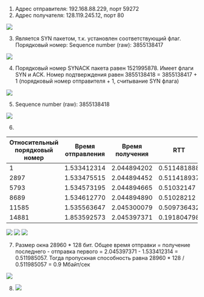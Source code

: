 1. Адрес отправителя: 192.168.88.229, порт 59272
2. Адрес получателя: 128.119.245.12, порт 80

![](imgs/lab6_0.png)

3. Является SYN пакетом, т.к. установлен соответствующий флаг.
Порядковый номер: Sequence number (raw): 3855138417

![](imgs/lab6_1.png)

4. Порядковый номер SYNACK пакета равен 1521995878. Имеет флаги SYN и ACK.
Номер подтверждения равен 3855138418 = 3855138417 + 1 (порядковый номер отправителя + 1, считывание SYN флага)
   
![](imgs/lab6_2.png)

5. Sequence number (raw): 3855138418

![](imgs/lab6_3.png)

6. 
| Относительный порядковый номер | Время отправления | Время получения | RTT         |
|--------------------------------|-------------------|-----------------|-------------|
| 1                              | 1.533412314       | 2.044894202     | 0.511481888 |
| 2897                           | 1.533475515       | 2.044894452     | 0.511418937 |
| 5793                           | 1.534573195       | 2.044894665     | 0.51032147  |
| 8689                           | 1.534612770       | 2.044894890     | 0.51028212  |
| 11585                          | 1.535563647       | 2.045300079     | 0.509736432 |
| 14881                          | 1.853592573       | 2.045397371     | 0.191804798 |

![](imgs/lab6_4.png)
![](imgs/lab6_5.png)
![](imgs/lab6_6.png)

7. Размер окна 28960 * 128 бит. Общее время отправки = получение последнего - отправка первого =
2.045397371 - 1.533412314 = 0.511985057. Тогда пропускная способность равна
   28960 * 128 / 0.511985057 = 0.9 Мбайт/сек
   
![](imgs/lab6_7.png)

8. ![](imgs/lab6_8.png) 
